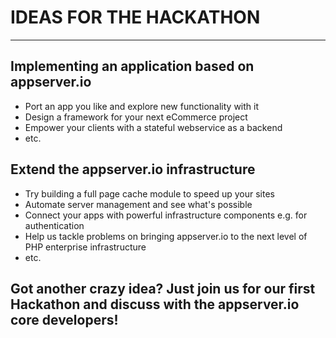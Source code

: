 # <i class="fa fa-toggle-on"></i> IDEAS FOR THE HACKATHON
***

## Implementing an application based on appserver.io

* Port an app you like and explore new functionality with it
* Design a framework for your next eCommerce project
* Empower your clients with a stateful webservice as a backend
* etc.

## Extend the appserver.io infrastructure

* Try building a full page cache module to speed up your sites
* Automate server management and see what's possible
* Connect your apps with powerful infrastructure components e.g. for authentication
* Help us tackle problems on bringing appserver.io to the next level of PHP enterprise infrastructure
* etc.

## Got another crazy idea? Just join us for our first Hackathon and discuss with the appserver.io core developers!
